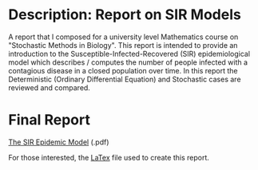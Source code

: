 # Description: Report on SIR Models
A report that I composed for a university level Mathematics course on "Stochastic Methods in Biology". This report is intended to provide an introduction to the Susceptible-Infected-Recovered (SIR) epidemiological model which describes / computes the number of people infected with a contagious disease in a closed population over time. In this report the Deterministic (Ordinary Differential Equation) and Stochastic cases are reviewed and compared.

# Final Report
[The SIR Epidemic Model](https://github.com/larryhernandez/The_SIR_Epidemic_Model/blob/master/SIRModel_LHernandez.pdf) (.pdf) <br>

For those interested, the [LaTex](https://github.com/larryhernandez/The_SIR_Epidemic_Model/blob/master/SIRModels_LHernandez.tex) file used to create this report.
